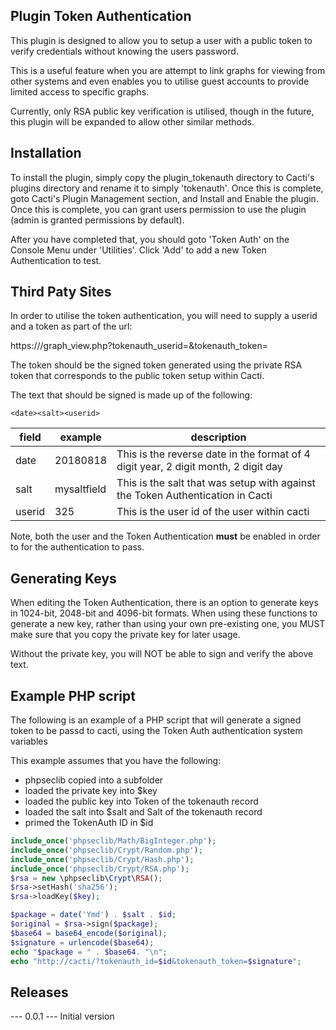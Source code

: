 ## Plugin Token Authentication
This plugin is designed to allow you to setup a user with a public token to verify credentials without knowing the users password.

This is a useful feature when you are attempt to link graphs for viewing from other systems and even enables you to utilise guest accounts to provide limited access to specific graphs.

Currently, only RSA public key verification is utilised, though in the future, this plugin will be expanded to allow other similar methods.

## Installation

To install the plugin, simply copy the plugin_tokenauth directory to Cacti's plugins directory and rename it to simply 'tokenauth'. Once this is complete, goto Cacti's Plugin Management section, and Install and Enable the plugin. Once this is complete, you can grant users permission to use the plugin (admin is granted permissions by default).

After you have completed that, you should goto 'Token Auth' on the Console Menu under 'Utilities'.  Click 'Add' to add a new Token Authentication to test.

## Third Paty Sites

In order to utilise the token authentication, you will need to supply a userid and a token as part of the url:

https://<cacti>/graph_view.php?tokenauth_userid=<userid>&tokenauth_token=<token>

The token should be the signed token generated using the private RSA token that corresponds to the public token setup within Cacti.

The text that should be signed is made up of the following:
```
<date><salt><userid>
```
field | example | description
--- | --- | ---
date | 20180818 | This is the reverse date in the format of 4 digit year, 2 digit month, 2 digit day
salt | mysaltfield | This is the salt that was setup with against the Token Authentication in Cacti
userid | 325 | This is the user id of the user within cacti

Note, both the user and the Token Authentication **must** be enabled in order to for the authentication to pass.

## Generating Keys
When editing the Token Authentication, there is an option to generate keys in 1024-bit, 2048-bit and 4096-bit formats.  When using these functions to generate a new key, rather than using your own pre-existing one, you MUST make sure that you copy the private key for later usage.

Without the private key, you will NOT be able to sign and verify the above text.

## Example PHP script
The following is an example of a PHP script that will generate a signed token to be passd to cacti, using the Token Auth authentication system variables

This example assumes that you have the following:
- phpseclib copied into a subfolder
- loaded the private key into $key
- loaded the public key into Token of the tokenauth record
- loaded the salt into $salt and Salt of the tokenauth record
- primed the TokenAuth ID in $id

```php
include_once('phpseclib/Math/BigInteger.php');
include_once('phpseclib/Crypt/Random.php');
include_once('phpseclib/Crypt/Hash.php');
include_once('phpseclib/Crypt/RSA.php');
$rsa = new \phpseclib\Crypt\RSA();
$rsa->setHash('sha256');
$rsa->loadKey($key);

$package = date('Ymd') . $salt . $id;
$original = $rsa->sign($package);
$base64 = base64_encode($original);
$signature = urlencode($base64);
echo "$package = " . $base64. "\n";
echo "http://cacti/?tokenauth_id=$id&tokenauth_token=$signature";
```

## Releases

--- 0.0.1 ---
Initial version
